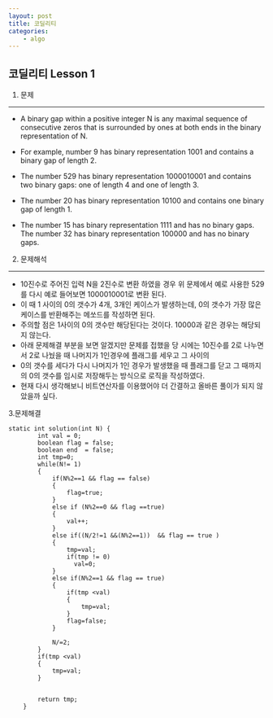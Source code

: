 ```yaml
---
layout: post
title: 코딜리티
categories:
    - algo
---
```

코딜리티 Lesson 1
--- 
1. 문제
---
- A binary gap within a positive integer N is any maximal sequence of consecutive zeros that is surrounded by ones at both ends in the   binary representation of N.

- For example, number 9 has binary representation 1001 and contains a binary gap of length 2. 
- The number 529 has binary representation 1000010001 and contains two binary gaps: one of length 4 and one of length 3. 
- The number 20 has binary representation 10100 and contains one binary gap of length 1. 
- The number 15 has binary representation 1111 and has no binary gaps. The number 32 has binary representation 100000 and has no binary   gaps.


2. 문제해석
---
- 10진수로 주어진 입력 N을  2진수로 변환 하였을 경우 위 문제에서 예로 사용한 529를 다시 예로 들어보면 1000010001로 변환 된다.
- 이 때 1 사이의 0의 갯수가 4개, 3개인 케이스가 발생하는데, 0의 갯수가 가장 많은 케이스를 반환해주는 메쏘드를 작성하면 된다.
- 주의할 점은 1사이의 0의 갯수만 해당된다는 것이다. 10000과 같은 경우는 해당되지 않는다.
- 아래 문제해결 부분을 보면 알겠지만 문제를 접했을 당 시에는 10진수를 2로 나누면서  2로 나눴을 때 나머지가 1인경우에 플래그를 세우고 그 사이의 
- 0의 갯수를 세다가 다시 나머지가 1인 경우가 발생했을 때 플래그를 닫고 그 때까지의 0의 갯수를 임시로 저장해두는 방식으로 로직을 작성하였다.
- 현재 다시 생각해보니 비트연산자를 이용했어야 더 간결하고 올바른 풀이가 되지 않았을까 싶다.

3.문제해결

```
static int solution(int N) {
		int val = 0;
		boolean flag = false;
		boolean end  = false;
		int tmp=0;
		while(N!= 1)
		{
			if(N%2==1 && flag == false)
			{
				flag=true;
			}
			else if (N%2==0 && flag ==true)
			{
				val++;
			}
			else if((N/2!=1 &&(N%2==1))  && flag == true )
			{
				tmp=val;
				if(tmp != 0)
				  val=0;
			}
			else if(N%2==1 && flag == true)
			{
				if(tmp <val)
				{
					tmp=val;
				}
				flag=false;
			}
			
			N/=2;
		}
		if(tmp <val)
		{
			tmp=val;
		}
		
		
		return tmp;
	}
```
